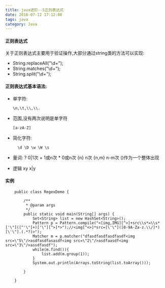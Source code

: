 ```yaml
---
title: java进阶--5正则表达式
date: 2016-07-12 17:12:08 
tags: java
category: Java
---
```

#### 正则表达式
关于正则表达式主要用于验证操作,大部分通过string类的方法可以实现:  

* String.replaceAll("\\d+");
*  String.matches("\\d+");
*  String.split("\\d+");

#### 正则表达式基本语法:
* 	单字符:
  	

        \n,\t,\\,\\. 
        
* 范围,没有两次说明是单字符
 

      [a-zA-Z]
*  简化字符:

         \d \D \w \W \s
*  量词:
        ? 0|1次
        + 1或n次
        * 0或n次
        {n} n次
        {n,m} n-m次
        ()作为一个整体出现
*  逻辑
         xy
        x|y

#### 实例
        public class RegexDemo {
        
            /**
        	 * @param args
        	 */
        	public static void main(String[] args) {
        		Set<String> list = new HashSet<String>();
            	Pattern p = Pattern.compile("<[img,IMG][^>]+src\\s*=\\s*['\"]([^'\"]+)['\"][^>]*>");//<img[^<>]*src=[\'\"]([0-9A-Za-z.\\/]*)[\'\"].(.*?)>");
            	Matcher m = p.matcher("dfasdfasdfasdfasdf<img src=\"5\"/>asdfasdfasasdf<img src=\"2\"/>asdfaasdf<img src=\"3\"/>assdfasdf");
            	while(m.find()){
            		list.add(m.group(1));
            	}
            	System.out.println(Arrays.toString(list.toArray()));
        
        	}
        
        }
